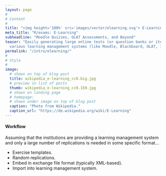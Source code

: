 ```yaml
---
layout: page
#
# Content
#
title: "<img height='100%' src='images/vector/elearning.svg'> E-Learning"
meta_title: "R/exams: E-Learning"
subheadline: "Moodle Quizzes, OLAT Assessments, and Beyond"
teaser: "Easily generating large online tests (or question banks or item pools) for
  various learning management systems (like Moodle, Blackboard, OLAT, Ilias, ...)."
permalink: "/intro/elearning/"
#
# Style
#
image:
  # shown on top of blog post
  title: wikipedia_e-learning_cc0.big.jpg
  # preview in list of posts
  thumb: wikipedia_e-learning_cc0.150.jpg
  # shown on landing page
  # homepage:
  # shown under image on top of blog post
  caption: "Photo from Wikipedia."
  caption_url: "https://de.wikipedia.org/wiki/E-Learning"
---
```


#### Workflow

Assuming that the institutions are providing a learning management system and
only a large number of replications is needed in some specific format...

- Exercise templates.
- Random replications.
- Embed in exchange file format (typically XML-based).
- Import into learning management system.
